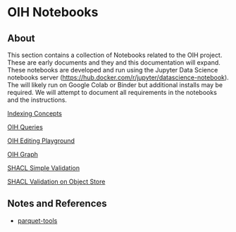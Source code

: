 # OIH Notebooks

## About

This section contains a collection of Notebooks related to the OIH project.
These are early documents and they and this documentation will expand.  These
notebooks are developed and run using the Jupyter Data Science notebooks server
(https://hub.docker.com/r/jupyter/datascience-notebook).  The will likely run on
Google Colab or Binder but additional installs may be required.   We will
attempt to document all requirements in the notebooks and the instructions.


[Indexing Concepts](OIH_IndexIntro.ipynb)

[OIH Queries](OIH_Queries.ipynb)

[OIH Editing Playground](OIH_Editor.ipynb)

[OIH Graph](OIH_GraphAnalytics.ipynb)

[SHACL Simple Validation](./validation/OIH_Simple_SHACL.ipynb)

[SHACL Validation on Object Store](./validation/OIH_SHACL.ipynb)

## Notes and References

* [parquet-tools](https://pypi.org/project/parquet-tools/)